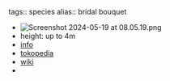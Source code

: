 tags:: species
alias:: bridal bouquet

- ![Screenshot 2024-05-19 at 08.05.19.png](https://peach-geographical-bat-397.mypinata.cloud/ipfs/QmTmDLEeKZyqF74wsoqKwNTY2eYXEaYCy5ZdriX873muca)
- height: up to 4m
- [info](http://www.plantsofasia.com/index/plumeria_pudica/0-443)
- [tokopedia](https://www.tokopedia.com/sayhero-store/new-fahriorchid-kamboja-pagoda-plumeria-pudica-bibit-stek-berakar?extParam=ivf%3Dfalse%26src%3Dsearch)
- [wiki](https://en.wikipedia.org/wiki/Plumeria_pudica)
-